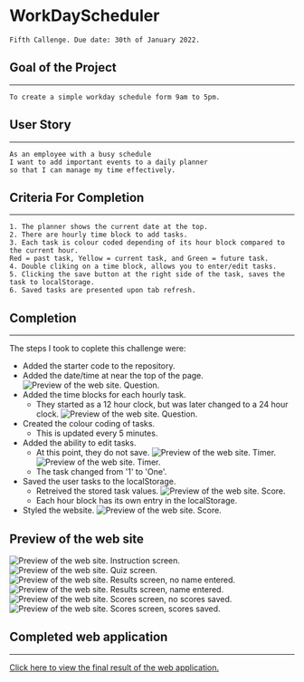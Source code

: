 # WorkDayScheduler
```
Fifth Callenge. Due date: 30th of January 2022.
```

## Goal of the Project
***
```
To create a simple workday schedule form 9am to 5pm.
```

## User Story
***
```
As an employee with a busy schedule
I want to add important events to a daily planner
so that I can manage my time effectively.
```

## Criteria For Completion
***
```
1. The planner shows the current date at the top.
2. There are hourly time block to add tasks.
3. Each task is colour coded depending of its hour block compared to the current hour.
Red = past task, Yellow = current task, and Green = future task.
4. Double cliking on a time block, allows you to enter/edit tasks.
5. Clicking the save button at the right side of the task, saves the task to localStorage.
6. Saved tasks are presented upon tab refresh.
```

## Completion
***
The steps I took to coplete this challenge were:
- Added the starter code to the repository.
- Added the date/time at near the top of the page.
![Preview of the web site. Question.](https://github.com/NicolasRojas-CENG/WorkDayScheduler/blob/a6b66970960d5a9c9cec78af1c0bd6c413c23ead/assets/images/currentDay.PNG "Preview of the web site. Date.")
- Added the time blocks for each hourly task.
   - They started as a 12 hour clock, but was later changed to a 24 hour clock.
![Preview of the web site. Question.](https://github.com/NicolasRojas-CENG/WorkDayScheduler/blob/a6b66970960d5a9c9cec78af1c0bd6c413c23ead/assets/images/hourlyTasks.PNG "Preview of the web site. Hourly tasks.")
- Created the colour coding of tasks.
   - This is updated every 5 minutes.
- Added the ability to edit tasks.
   - At this point, they do not save.
![Preview of the web site. Timer.](https://github.com/NicolasRojas-CENG/WorkDayScheduler/blob/a6b66970960d5a9c9cec78af1c0bd6c413c23ead/assets/images/taskEdit1.PNG "Preview of the web site. Editing tasks.")
![Preview of the web site. Timer.](https://github.com/NicolasRojas-CENG/WorkDayScheduler/blob/a6b66970960d5a9c9cec78af1c0bd6c413c23ead/assets/images/taskEdit2.PNG "Preview of the web site. Editing tasks.")
   - The task changed from '1' to 'One'.
- Saved the user tasks to the localStorage.
   - Retreived the stored task values.
![Preview of the web site. Score.](https://github.com/NicolasRojas-CENG/WorkDayScheduler/blob/a6b66970960d5a9c9cec78af1c0bd6c413c23ead/assets/images/savingTasks.PNG "Preview of the web site. Saved tasks.")
   - Each hour block has its own entry in the localStorage.
- Styled the website.
![Preview of the web site. Score.](https://github.com/NicolasRojas-CENG/WorkDayScheduler/blob/a6b66970960d5a9c9cec78af1c0bd6c413c23ead/assets/images/styling.PNG "Preview of the web site. Saved tasks.")

## Preview of the web site
![Preview of the web site. Instruction screen.](https://github.com/NicolasRojas-CENG/JavaScript_Quiz/blob/e38afc8f6c0f1e0e08780608aaa4850ab96542bc/resources/images/final_instructionScreen.PNG "Preview of the web site. Instruction screen.")
![Preview of the web site. Quiz screen.](https://github.com/NicolasRojas-CENG/JavaScript_Quiz/blob/e38afc8f6c0f1e0e08780608aaa4850ab96542bc/resources/images/final_quizScreen.PNG "Preview of the web site. Quiz screen.")
![Preview of the web site. Results screen, no name entered.](https://github.com/NicolasRojas-CENG/JavaScript_Quiz/blob/e38afc8f6c0f1e0e08780608aaa4850ab96542bc/resources/images/final_resultsScreen_noName.PNG "Preview of the web site. Results screen, no name entered.")
![Preview of the web site. Results screen, name entered.](https://github.com/NicolasRojas-CENG/JavaScript_Quiz/blob/e38afc8f6c0f1e0e08780608aaa4850ab96542bc/resources/images/final_resultsScreen_yesName.PNG "Preview of the web site. Results screen, name entered.")
![Preview of the web site. Scores screen, no scores saved.](https://github.com/NicolasRojas-CENG/JavaScript_Quiz/blob/370efff905cfdff77d1e80dd17cd5d88cf48eb67/resources/images/final_scoreScreen_noScore.PNG "Preview of the web site. Scores screen, no scores saved.")
![Preview of the web site. Scores screen, scores saved.](https://github.com/NicolasRojas-CENG/JavaScript_Quiz/blob/370efff905cfdff77d1e80dd17cd5d88cf48eb67/resources/images/final_resultsScreen_yesName.PNG "Preview of the web site. Scores screen, scores saved.")

## Completed web application
***
[Click here to view the final result of the web application.](https://nicolasrojas-ceng.github.io/WorkDayScheduler/ "Work Day Scheduler")
